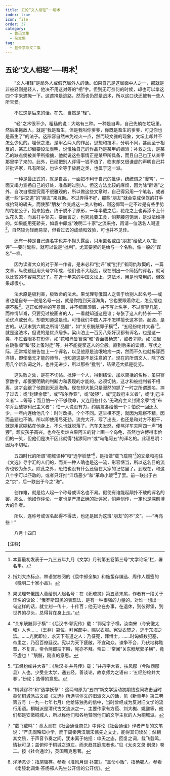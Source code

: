 ```yaml
---
title: 五论“文人相轻”──明术
index: true
icon: file
order: 37
category:
  - 鲁迅文集
  - 杂文集
tag:  
  - 且介亭杂文二集
---
```


## 五论“文人相轻”──明术[^①]

　　“文人相轻”是局外人或假充局外人的话。如果自己是这局面中人之一，那就是非被轻则是轻人，他决不用这对等的“相”字。但到无可奈何的时候，却也可以拿这四个字来遮掩一下。这遮掩是逃路，然而也仍然是战术，所以这口诀还被有一些人所宝爱。

　　不过这是后来的话。在先，当然是“轻”。

　　“轻”之术很不少。粗糙的说：大略有三种。一种是自卑，自己先躺在垃圾里，然后来拖敌人，就是“我是畜生，但是我叫你爹爹，你既是畜生的爹爹，可见你也是畜生了”的法子。这形容自然未免过火一点，然而较文雅的现象，文坛上却并不怎么少见的。埋伏之法，是甲乙两人的作品，思想和技术，分明不同，甚而至于相反的，某乙却偏要设法表明，说惟独自己的作品乃是某甲的嫡派；补救之法，是某乙的缺点倘被某甲所指摘，他就说这些事情正是某甲所具备，而且自己也正从某甲那里学了来的。此外，已经把别人评得一钱不值了，临末却又很谦虚的声明自己并非批评家，凡有所说，也许全等于放屁之类，也属于这一派。

　　一种是最正式的，就是自高，一面把不利于自己的批评，统统谓之“漫骂”，一面又竭力宣扬自己的好处，准备跨过别人。但这方法比较的麻烦，因为除“辟谣”之外，自吹自擂是究竟不很雅观的，所以做这些文章时，自己得另用一个笔名，或者邀一些“讲交道”的“朋友”来互助。不过弄得不好，那些“朋友”就会变成保驾的打手或抬驾的轿夫，而使那“朋友”会变成这一类人物的，则这御驾一定不过是有些手势的花花公子，抬来抬去，终于脱不了原形，一年半载之后，花花之上也再添不上什么花头去，而且打手轿夫，要而言之，也究竟要工食，倘非腰包饱满，是没法维持的。如果能用死轿夫，如袁中郎或“晚明二十家”之流来抬，再请一位活名人喝道[^②]，自然较为轻而易举，但看过去的成绩和效验，可也并不见佳。

　　还有一种是自己连名字也并不抛头露面，只用匿名或由“朋友”给敌人以“批评”──要时髦些，就可以说是“批判”。尤其要紧的是给与一个名称，像一般的“诨名”一样。

　　因为读者大众的对于某一作者，是未必和“批评”或“批判”者同仇敌慨的，一篇文章，纵使题目用头号字印成，他们也不大起劲，现在制出一个简括的诨名，就可以比较的不容易忘记了。在近十年来的中国文坛上，这法术，用是也常用的，但效果却很小。

　　法术原是极利害，极致命的法术。果戈理夸俄国人之善于给别人起名号──或者也是自夸──说是名号一出，就是你跑到天涯海角，它也要跟着你走，怎么摆也摆不脱[^③]。这正如传神的写意画，并不细画须眉，并不写上名字，不过寥寥几笔，而神情毕肖，只要见过被画者的人，一看就知道这是谁；夸张了这人的特长──不论优点或弱点，却更知道这是谁。可惜我们中国人并不怎样擅长这本领。起源，是古的。从汉末到六朝之所谓“品题”，如“关东觥觥郭子横”[^④]，“五经纷纶井大春”[^⑤]，就是这法术，但说的是优点居多。梁山泊上一百另八条好汉都有诨名，也是这一类，不过着眼多在形体，如“花和尚鲁智深”和“青面兽杨志”，或者才能，如“浪里白跳张顺”和“鼓上蚤时迁”等，并不能提挈这人的全般。直到后来的讼师，写状之际，还常常给被告加上一个诨名，以见他原是流氓地痞一类，然而不久也就拆穿西洋镜，即使毫无才能的师爷，也知道这是不足注意的了。现在的所谓文人，除了改用几个新名词之外，也并无进步，所以那些“批判”，结果还大抵是徒劳。

　　这失败之处，是在不切帖。批评一个人，得到结论，加以简括的名称，虽只寥寥数字，却很要明确的判断力和表现的才能的。必须切帖，这才和被批判者不相离，这才会跟了他跑到天涯海角。现在却大抵只是漫然的抓了一时之所谓恶名，摔了过去：或“封建余孽”，或“布尔乔亚”，或“破锣”，或“无政府主义者”，或“利己主义者”……等等；而且怕一个不够致命，又连用些什么“无政府主义封建余孽”或“布尔乔亚破锣利己主义者”；怕一人说没有力，约朋友各给他一个；怕说一回还太少，一年内连给他几个：时时改换，个个不同。这举棋不定，就因为观察不精，因而品题也不确，所以即使用尽死劲，流完大汗，写了出去，也还是和对方不相干，就是用浆糊粘在他身上，不久也就脱落了。汽车夫发怒，便骂洋车夫阿四一声“猪猡”，顽皮孩子高兴，也会在卖炒白果阿五的背上画一个乌龟，虽然也许博得市侩们的一笑，但他们是决不因此就得“猪猡阿四”或“乌龟阿五”的诨名的。此理易明：因为不切帖。

　　五四时代的所谓“桐城谬种”和“选学妖孽”[^⑥]，是指做“载飞载鸣”[^⑦]的文章和抱住《文选》寻字汇的人们的，而某一种人确也是这一流，形容惬当，所以这名目的流传也较为永久。除此之外，恐怕也没有什么还留在大家的记忆里了。到现在，和这八个字可以匹敌的，或者只好推“洋场恶少”和“革命小贩”[^⑧]了罢。前一联出于古之“京”，后一联出于今之“海”。

　　创作难，就是给人起一个称号或诨名也不易。假使有谁能起颠扑不破的诨名的罢，那么，他如作评论，一定也是严肃正确的批评家，倘弄创作，一定也是深刻博大的作者。

　　所以，连称号或诨名起得不得法，也还是因为这班“朋友”的不“文”。──“再亮些！”

　　八月十四日

【注释】

[^①]:本篇最初发表于一九三五年九月《文学》月刊第五卷第三号“文学论坛”栏，署名隼。

[^②]:指刘大杰标点、林语堂校阅的《袁中郎全集》和施蛰存编选、周作人题签的《晚明二十家小品》。

[^③]:果戈理夸俄国人善给别人起名号：在《死魂灵》第五章末尾，作者有一段关于诨名的议论：“俄罗斯国民的表现法，是有一种很强的力量的。对谁一想出一句这样的话，就立刻一传十，十传百；他无论在办事，在退休，到彼得堡，到世界的尽头，总得背在身上走。”

[^④]:“关东觥觥郭子横”：《后汉书·郭宪传》载：“郭宪字子横，汝南宋（今安徽太和）人也……（王莽）篡位，拜宪郎中，赐以衣服。宪受衣焚之，逃于东海之滨。……光武即位，求天下有道之人：乃征宪，拜博士。……时匈奴数犯塞，帝患之，乃召百僚廷议。宪以为天下疲敝，不宜动众。谏争不合，乃伏地称眩瞀，不复言。帝令两郎扶下殿，宪亦不拜。帝曰：‘常闻“关东觥觥郭子横”，竟不虚也！’”觥觥，刚直的意思。

[^⑤]:“五经纷纶井大春”：《后汉书·井丹传》载：“井丹字大春，扶风郿（今陕西郿县）人也。少受业太学，通五经，善谈论，故京师为之语曰：‘五经纷纶井大春’。”纷纶；浩傅的意思。

[^⑥]:“桐城谬种”和“选学妖孽”：这两句原为“五四”新文学运动初期钱玄同攻击当时摹仿桐城派古文或《文选》所选骈体文的旧派文人的话，见《新青年》第三卷第五号（一九一七年七月）他给陈独秀的信中，当时曾经成为反对旧文学的流行用语。桐城派是清代古文流派之一，主要作家有方苞、刘大櫆、姚鼐等，他们都是安徽桐城人，所以称他们和各地赞同他们的文学主张的人为桐城派。

[^⑦]:“载飞载鸣”：章太炎在《社会通诠商兑》中评论《社会通诠》译者严复的文笔说：“严氏固略知小学，而于周秦两汉唐宋儒先之文史，能得其句读矣；然相其文质，于声音节奏之间，犹未离于帖括：申夭之态，回复之词，载飞载鸣，情状可见；盖俯仰于桐城之道左，而未趋其庭庑者也。”见《太炎文录·别录》卷二。按《社会通诠》，英国甄克思著。

[^⑧]:洋场恶少：指施蛰存。参看《准风月谈·扑空》。“革命小贩”，指杨邨人。参看《南腔北调集·答杨邨人先生公开信的公开信》。
